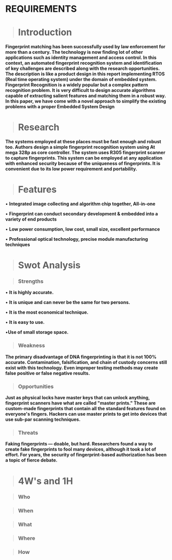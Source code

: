 # REQUIREMENTS

> # **Introduction**

 **Fingerprint matching has been successfully used by law enforcement for more than a century. The technology is now finding lot of other applications such as identity management and access control. In this context, an automated fingerprint recognition system and identification of key challenges are described along with the research opportunities. The description is like a product design in this report implementing RTOS (Real time operating system) under the domain of embedded system. Fingerprint Recognition is a widely popular but a complex pattern recognition problem. It is very difficult to design accurate algorithms capable of extracting salient features and matching them in a robust way. In this paper, we have come with a novel approach to simplify the existing problems with a proper Embedded System Design**


> # **Research**

**The systems employed at these places must be fast enough and robust too. Authors design a simple fingerprint recognition system using At mega 328p as core controller. The system uses R305 fingerprint scanner to capture fingerprints. This system can be employed at any application with enhanced security because of the uniqueness of fingerprints. It is convenient due to its low power requirement and portability.**

> # **Features**

• **Integrated image collecting and algorithm chip together, All-in-one**

• **Fingerprint can conduct secondary development & embedded into a variety of end products**

• **Low power consumption, low cost, small size, excellent performance**

• **Professional optical technology, precise module manufacturing techniques**

> # **Swot Analysis**

> ### **Strengths**

•	**It is highly accurate.**

•	**It is unique and can never be the same for two persons.**

•	**It is the most economical technique.**

•	**It is easy to use.**

•**Use of small storage space.**



> ### **Weakness**

**The primary disadvantage of DNA fingerprinting is that it is not 100% accurate. Contamination, falsification, and chain of custody concerns still exist with this technology. Even improper testing methods may create false positive or false negative results.**

> ### **Opportunities**

**Just as physical locks have master keys that can unlock anything, fingerprint scanners have what are called "master prints." These are custom-made fingerprints that contain all the standard features found on everyone's fingers. Hackers can use master prints to get into devices that use sub-par scanning techniques.**

> ### **Threats**

**Faking fingerprints — doable, but hard. Researchers found a way to create fake fingerprints to fool many devices, although it took a lot of effort. For years, the security of fingerprint-based authorization has been a topic of fierce debate.**

> # **4W's and 1H**

> ### **Who**



> ### **When**



> ### **What**


> ### **Where**


> ### **How**
